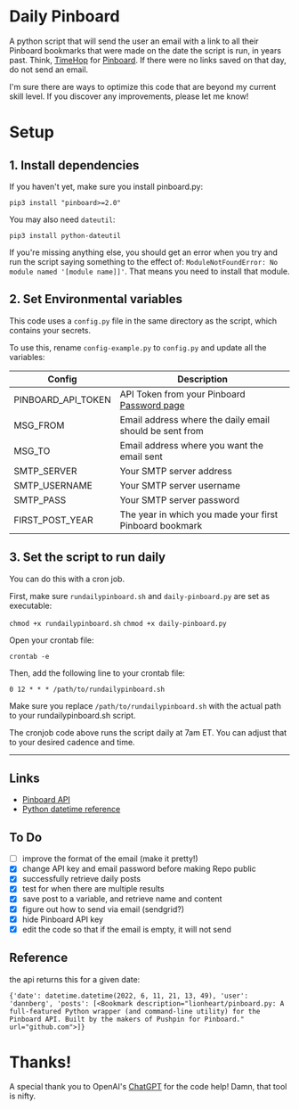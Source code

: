 # Daily Pinboard

A python script that will send the user an email with a link to all their Pinboard bookmarks that were made on the date the script is run, in years past. Think, [TimeHop](https://www.timehop.com/) for [Pinboard](https://pinboard.in). If there were no links saved on that day, do not send an email.

I'm sure there are ways to optimize this code that are beyond my current skill level. If you discover any improvements, please let me know!

# Setup

## 1. Install dependencies

If you haven't yet, make sure you install pinboard.py:

`pip3 install "pinboard>=2.0"`

You may also need `dateutil`:

`pip3 install python-dateutil`

If you're missing anything else, you should get an error when you try and run the script saying something to the effect of: `ModuleNotFoundError: No module named '[module name]]'`. That means you need to install that module.

## 2. Set Environmental variables
This code uses a `config.py` file in the same directory as the script, which contains your secrets.

To use this, rename `config-example.py` to `config.py` and update all the variables:

| Config             | Description                                                                         |
|--------------------|-------------------------------------------------------------------------------------|
| PINBOARD_API_TOKEN | API Token from your Pinboard [Password page](https://pinboard.in/settings/password) |
| MSG_FROM           | Email address where the daily email should be sent from                             |
| MSG_TO             | Email address where you want the email sent                                         |
| SMTP_SERVER        | Your SMTP server address                                                            |
| SMTP_USERNAME      | Your SMTP server username                                                           |
| SMTP_PASS          | Your SMTP server password                                                           |
| FIRST_POST_YEAR    | The year in which you made your first Pinboard bookmark                             |

## 3. Set the script to run daily

You can do this with a cron job.

First, make sure `rundailypinboard.sh` and `daily-pinboard.py` are set as executable:

`chmod +x rundailypinboard.sh`
`chmod +x daily-pinboard.py`

Open your crontab file:

`crontab -e`

Then, add the following line to your crontab file:

`0 12 * * * /path/to/rundailypinboard.sh`

Make sure you replace `/path/to/rundailypinboard.sh` with the actual path to your rundailypinboard.sh script.

The cronjob code above runs the script daily at 7am ET. You can adjust that to your desired cadence and time.

---

## Links
- [Pinboard API](https://github.com/lionheart/pinboard.py)
- [Python datetime reference](https://stackoverflow.com/questions/5158160/python-get-datetime-for-3-years-ago-today)

## To Do
- [ ] improve the format of the email (make it pretty!)
- [x] change API key and email password before making Repo public
- [x] successfully retrieve daily posts
- [x] test for when there are multiple results
- [x] save post to a variable, and retrieve name and content
- [x] figure out how to send via email (sendgrid?)
- [x] hide Pinboard API key
- [x] edit the code so that if the email is empty, it will not send

## Reference
the api returns this for a given date:

`{'date': datetime.datetime(2022, 6, 11, 21, 13, 49), 'user': 'dannberg', 'posts': [<Bookmark description="lionheart/pinboard.py: A full-featured Python wrapper (and command-line utility) for the Pinboard API. Built by the makers of Pushpin for Pinboard." url="github.com">]}`

# Thanks!
A special thank you to OpenAI's [ChatGPT](https://chat.openai.com/chat) for the code help! Damn, that tool is nifty.
